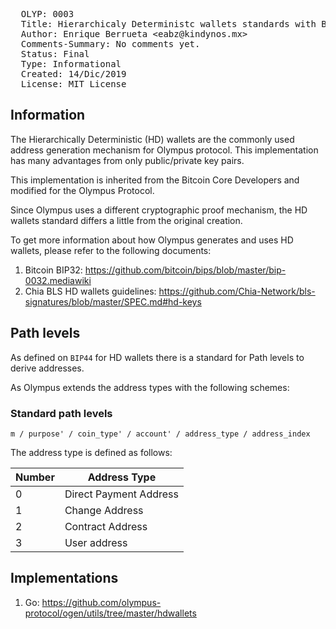 <pre>
  OLYP: 0003
  Title: Hierarchicaly Deterministc wallets standards with BLS12-381 signatures
  Author: Enrique Berrueta &lt;eabz@kindynos.mx&gt;
  Comments-Summary: No comments yet.
  Status: Final
  Type: Informational
  Created: 14/Dic/2019
  License: MIT License
</pre>


## Information

The Hierarchically Deterministic (HD) wallets are the commonly used address generation mechanism for Olympus protocol.
This implementation has many advantages from only public/private key pairs.

This implementation is inherited from the Bitcoin Core Developers and modified for the Olympus Protocol.

Since Olympus uses a different cryptographic proof mechanism, the HD wallets standard differs a little from the original creation.

To get more information about how Olympus generates and uses HD wallets, please refer to the following documents:
1. Bitcoin BIP32: https://github.com/bitcoin/bips/blob/master/bip-0032.mediawiki
2. Chia BLS HD wallets guidelines: https://github.com/Chia-Network/bls-signatures/blob/master/SPEC.md#hd-keys

## Path levels

As defined on `BIP44` for HD wallets there is a standard for Path levels to derive addresses.

As Olympus extends the address types with the following schemes:

### Standard path levels

```
m / purpose' / coin_type' / account' / address_type / address_index
```

The address type is defined as follows:

Number | Address Type 
--- | --- 
0 | Direct Payment Address
1 | Change Address
2 | Contract Address
3 | User address


## Implementations

1. Go: https://github.com/olympus-protocol/ogen/utils/tree/master/hdwallets
